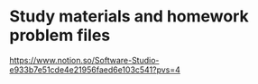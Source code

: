 # Study materials and homework problem files
https://www.notion.so/Software-Studio-e933b7e51cde4e21956faed6e103c541?pvs=4